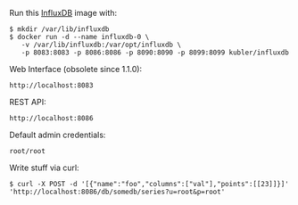 Run this [InfluxDB][] image with:

    $ mkdir /var/lib/influxdb
    $ docker run -d --name influxdb-0 \
       -v /var/lib/influxdb:/var/opt/influxdb \
       -p 8083:8083 -p 8086:8086 -p 8090:8090 -p 8099:8099 kubler/influxdb

Web Interface (obsolete since 1.1.0):

    http://localhost:8083

REST API:

    http://localhost:8086

Default admin credentials:

    root/root

Write stuff via curl:

    $ curl -X POST -d '[{"name":"foo","columns":["val"],"points":[[23]]}]' 'http://localhost:8086/db/somedb/series?u=root&p=root'

[InfluxDB]: http://github.com/influxdb/influxdb/

